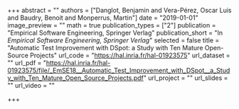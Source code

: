 +++
abstract = ""
authors = ["Danglot, Benjamin and Vera-Pérez, Oscar Luis and Baudry, Benoit and Monperrus, Martin"]
date = "2019-01-01"
image_preview = ""
math = true
publication_types = ["2"]
publication = "Empirical Software Engineering, Springer Verlag"
publication_short = "In *Empirical Software Engineering, Springer Verlag*"
selected = false
title = "Automatic Test Improvement with DSpot: a Study with Ten Mature Open-Source Projects"
url_code = "https://hal.inria.fr/hal-01923575"
url_dataset = ""
url_pdf = "https://hal.inria.fr/hal-01923575/file/_EmSE18__Automatic_Test_Improvement_with_DSpot__a_Study_with_Ten_Mature_Open_Source_Projects.pdf"
url_project = ""
url_slides = ""
url_video = ""

+++
